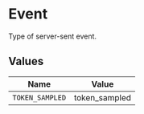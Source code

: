 # Event

Type of server-sent event.


## Values

| Name            | Value           |
| --------------- | --------------- |
| `TOKEN_SAMPLED` | token_sampled   |